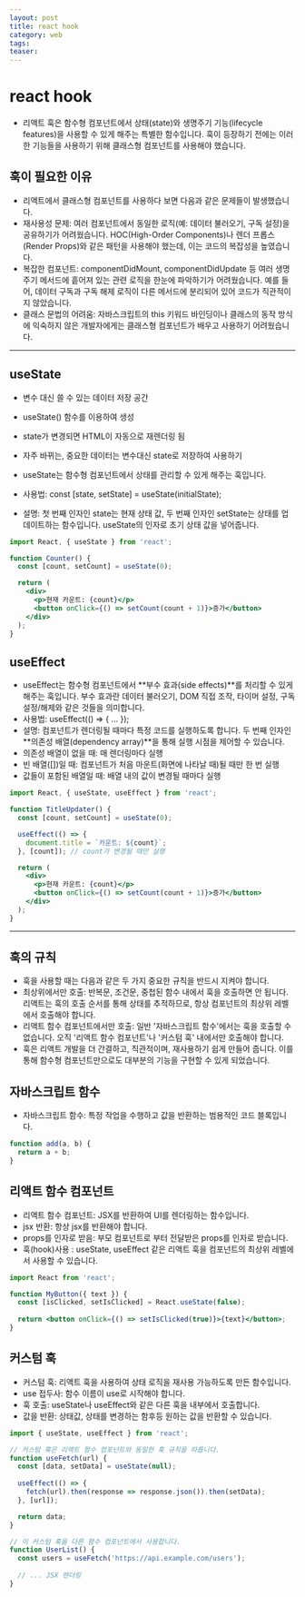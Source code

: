 ```yaml
---
layout: post
title: react hook
category: web
tags: 
teaser: 
---
```


# react hook
* 리액트 훅은 함수형 컴포넌트에서 상태(state)와 생명주기 기능(lifecycle features)을 사용할 수 있게 해주는 특별한 함수입니다. 훅이 등장하기 전에는 이러한 기능들을 사용하기 위해 클래스형 컴포넌트를 사용해야 했습니다.

## 훅이 필요한 이유
* 리액트에서 클래스형 컴포넌트를 사용하다 보면 다음과 같은 문제들이 발생했습니다.
* 재사용성 문제: 여러 컴포넌트에서 동일한 로직(예: 데이터 불러오기, 구독 설정)을 공유하기가 어려웠습니다. HOC(High-Order Components)나 렌더 프롭스(Render Props)와 같은 패턴을 사용해야 했는데, 이는 코드의 복잡성을 높였습니다.
* 복잡한 컴포넌트: componentDidMount, componentDidUpdate 등 여러 생명주기 메서드에 흩어져 있는 관련 로직을 한눈에 파악하기가 어려웠습니다. 예를 들어, 데이터 구독과 구독 해제 로직이 다른 메서드에 분리되어 있어 코드가 직관적이지 않았습니다.
* 클래스 문법의 어려움: 자바스크립트의 this 키워드 바인딩이나 클래스의 동작 방식에 익숙하지 않은 개발자에게는 클래스형 컴포넌트가 배우고 사용하기 어려웠습니다.

---

## useState
* 변수 대신 쓸 수 있는 데이터 저장 공간
* useState() 함수를 이용하여 생성
* state가 변경되면 HTML이 자동으로 재렌더링 됨
* 자주 바뀌는, 중요한 데이터는 변수대신 state로 저장하여 사용하기

* useState는 함수형 컴포넌트에서 상태를 관리할 수 있게 해주는 훅입니다.
* 사용법: const [state, setState] = useState(initialState);
* 설명: 첫 번째 인자인 state는 현재 상태 값, 두 번째 인자인 setState는 상태를 업데이트하는 함수입니다. useState의 인자로 초기 상태 값을 넣어줍니다.

```jsx
import React, { useState } from 'react';

function Counter() {
  const [count, setCount] = useState(0);

  return (
    <div>
      <p>현재 카운트: {count}</p>
      <button onClick={() => setCount(count + 1)}>증가</button>
    </div>
  );
}
```

## useEffect
* useEffect는 함수형 컴포넌트에서 **부수 효과(side effects)**를 처리할 수 있게 해주는 훅입니다. 부수 효과란 데이터 불러오기, DOM 직접 조작, 타이머 설정, 구독 설정/해제와 같은 것들을 의미합니다.
* 사용법: useEffect(() => { ... });
* 설명: 컴포넌트가 렌더링될 때마다 특정 코드를 실행하도록 합니다. 두 번째 인자인 **의존성 배열(dependency array)**을 통해 실행 시점을 제어할 수 있습니다.
* 의존성 배열이 없을 때: 매 렌더링마다 실행
* 빈 배열([])일 때: 컴포넌트가 처음 마운트(화면에 나타날 때)될 때만 한 번 실행
* 값들이 포함된 배열일 때: 배열 내의 값이 변경될 때마다 실행

```jsx
import React, { useState, useEffect } from 'react';

function TitleUpdater() {
  const [count, setCount] = useState(0);

  useEffect(() => {
    document.title = `카운트: ${count}`;
  }, [count]); // count가 변경될 때만 실행

  return (
    <div>
      <p>현재 카운트: {count}</p>
      <button onClick={() => setCount(count + 1)}>증가</button>
    </div>
  );
}
```

---

## 훅의 규칙
* 훅을 사용할 때는 다음과 같은 두 가지 중요한 규칙을 반드시 지켜야 합니다.
* 최상위에서만 호출: 반복문, 조건문, 중첩된 함수 내에서 훅을 호출하면 안 됩니다. 리액트는 훅의 호출 순서를 통해 상태를 추적하므로, 항상 컴포넌트의 최상위 레벨에서 호출해야 합니다.
* 리액트 함수 컴포넌트에서만 호출: 일반 '자바스크립트 함수'에서는 훅을 호출할 수 없습니다. 오직 '리액트 함수 컴포넌트'나 '커스텀 훅' 내에서만 호출해야 합니다.
* 훅은 리액트 개발을 더 간결하고, 직관적이며, 재사용하기 쉽게 만들어 줍니다. 이를 통해 함수형 컴포넌트만으로도 대부분의 기능을 구현할 수 있게 되었습니다.

## 자바스크립트 함수
* 자바스크립트 함수: 특정 작업을 수행하고 값을 반환하는 범용적인 코드 블록입니다.

```jsx
function add(a, b) {
  return a + b;
}
```
## 리액트 함수 컴포넌트
* 리액트 함수 컴포넌트: JSX를 반환하여 UI를 렌더링하는 함수입니다.
* jsx 반환: 항상 jsx를 반환해야 합니다.
* props를 인자로 받음: 부모 컴포넌트로 부터 전달받은 props를 인자로 받습니다.
* 훅(hook)사용 : useState, useEffect 같은 리액트 훅을 컴포넌트의 최상위 레벨에서 사용할 수 있습니다.

```jsx
import React from 'react';

function MyButton({ text }) {
  const [isClicked, setIsClicked] = React.useState(false);
  
  return <button onClick={() => setIsClicked(true)}>{text}</button>;
}
```
## 커스텀 훅
* 커스텀 훅: 리액트 훅을 사용하여 상태 로직을 재사용 가능하도록 만든 함수입니다.
* use 접두사: 함수 이름이 use로 시작해야 합니다.
* 훅 호출: useState나 useEffect와 같은 다른 훅을 내부에서 호출합니다.
* 값을 반환: 상태값, 상태를 변경하는 함후등 원하는 값을 반환할 수 있습니다.

```jsx
import { useState, useEffect } from 'react';

// 커스텀 훅은 리액트 함수 컴포넌트와 동일한 훅 규칙을 따릅니다.
function useFetch(url) {
  const [data, setData] = useState(null);
  
  useEffect(() => {
    fetch(url).then(response => response.json()).then(setData);
  }, [url]);

  return data;
}

// 이 커스텀 훅을 다른 함수 컴포넌트에서 사용합니다.
function UserList() {
  const users = useFetch('https://api.example.com/users');
  
  // ... JSX 렌더링
}
```